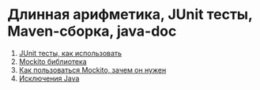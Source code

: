 # Длинная арифметика, JUnit тесты, Maven-сборка, java-doc
1. [JUnit тесты, как использовать](http://javastudy.ru/junit/junit-hello-world/)
2. [Mockito библиотека](http://site.mockito.org)
3. [Как пользоваться Mockito, зачем он нужен](http://www.vogella.com/tutorials/Mockito/article.html)
4. [Исключения Java](http://www.quizful.net/post/java-exceptions)
